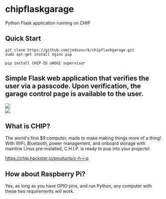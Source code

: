 # chipflaskgarage
Python Flask application running on CHIP

## Quick Start
```
git clone https://github.com/jedioncrk/chipflaskgarage.git
sudo apt-get install nginx pip

pip install CHIP-IO uWSGI supervisor
```



## Simple Flask web application that verifies the user via a passcode.  Upon verification, the garage control page is available to the user.

<img src="https://github.com/jedioncrk/chipflaskgarage/blob/master/prompt.PNG" /><br />
<img src="https://github.com/jedioncrk/chipflaskgarage/blob/master/inside.PNG" />

## What is CHIP?

The world's first $9 computer, made to make making things more of a thing!  With WiFi, Bluetooth, power management, and onboard storage with mainline Linux pre-installed, C.H.I.P. is ready to pop into your projects! 

https://chip.hackster.io/products/c-h-i-p

## How about Raspberry Pi?

Yes, as long as you have GPIO pins, and run Python, any computer with these two requirements will work.

